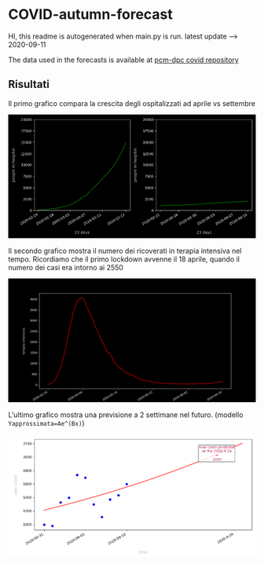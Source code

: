 
# COVID-autumn-forecast

HI, this readme is autogenerated when main.py is run.
latest update --> 2020-09-11

The data used in the forecasts is available at [pcm-dpc covid repository](https://github.com/pcm-dpc/COVID-19/blob/master/dati-json/dpc-covid19-ita-regioni.json)

## Risultati

Il primo grafico compara la crescita degli ospitalizzati ad aprile vs settembre

![april vs september](images/aprilseptember.png)

Il secondo grafico mostra il numero dei ricoverati in terapia intensiva nel tempo.
Ricordiamo che il primo lockdown avvenne il 18 aprile, quando il numero dei casi era intorno ai 2550

![april vs september](images/intensive.png)

L'ultimo grafico mostra una previsione a 2 settimane nel futuro. (modello `Yapprossimata=Ae^(Bx)`)

![april vs september](images/prediction.png)

    